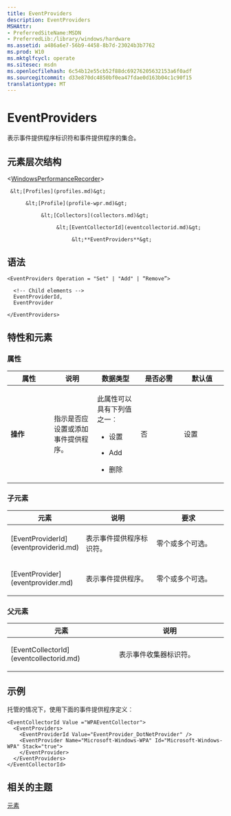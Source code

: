 ```yaml
---
title: EventProviders
description: EventProviders
MSHAttr:
- PreferredSiteName:MSDN
- PreferredLib:/library/windows/hardware
ms.assetid: a486a6e7-56b9-4458-8b7d-23024b3b7762
ms.prod: W10
ms.mktglfcycl: operate
ms.sitesec: msdn
ms.openlocfilehash: 6c54b12e55cb52f88dc69276205632153a6f0adf
ms.sourcegitcommit: d33e870dc4850bf0ea47fdae0d163b04c1c90f15
translationtype: MT
---
```

# <a name="eventproviders"></a>EventProviders


表示事件提供程序标识符和事件提供程序的集合。

## <a name="element-hierarchy"></a>元素层次结构


&lt;[WindowsPerformanceRecorder](windowsperformancerecorder.md)&gt;

     &lt;[Profiles](profiles.md)&gt;

          &lt;[Profile](profile-wpr.md)&gt;

               &lt;[Collectors](collectors.md)&gt;

                    &lt;[EventCollectorId](eventcollectorid.md)&gt;

                         &lt;**EventProviders**&gt;

## <a name="syntax"></a>语法


``` syntax
<EventProviders Operation = "Set" | "Add" | “Remove”>

  <!-- Child elements -->
  EventProviderId,
  EventProvider

</EventProviders>
```

## <a name="attributes-and-elements"></a>特性和元素


### <a name="attributes"></a>属性

<table>
<colgroup>
<col width="20%" />
<col width="20%" />
<col width="20%" />
<col width="20%" />
<col width="20%" />
</colgroup>
<thead>
<tr class="header">
<th>属性</th>
<th>说明</th>
<th>数据类型</th>
<th>是否必需</th>
<th>默认值</th>
</tr>
</thead>
<tbody>
<tr class="odd">
<td><p><strong>操作</strong></p></td>
<td><p>指示是否应设置或添加事件提供程序。</p></td>
<td><p>此属性可以具有下列值之一︰</p>
<ul>
<li><p>设置</p></li>
<li><p>Add</p></li>
<li><p>删除</p></li>
</ul></td>
<td><p>否</p></td>
<td><p>设置</p></td>
</tr>
</tbody>
</table>

 

### <a name="child-elements"></a>子元素

<table>
<colgroup>
<col width="33%" />
<col width="33%" />
<col width="33%" />
</colgroup>
<thead>
<tr class="header">
<th>元素</th>
<th>说明</th>
<th>要求</th>
</tr>
</thead>
<tbody>
<tr class="odd">
<td><p>[EventProviderId](eventproviderid.md)</p></td>
<td><p>表示事件提供程序标识符。</p></td>
<td><p>零个或多个可选。</p></td>
</tr>
<tr class="even">
<td><p>[EventProvider](eventprovider.md)</p></td>
<td><p>表示事件提供程序。</p></td>
<td><p>零个或多个可选。</p></td>
</tr>
</tbody>
</table>

 

### <a name="parent-elements"></a>父元素

<table>
<colgroup>
<col width="50%" />
<col width="50%" />
</colgroup>
<thead>
<tr class="header">
<th>元素</th>
<th>说明</th>
</tr>
</thead>
<tbody>
<tr class="odd">
<td><p>[EventCollectorId](eventcollectorid.md)</p></td>
<td><p>表示事件收集器标识符。</p></td>
</tr>
</tbody>
</table>

 

## <a name="example"></a>示例


托管的情况下，使用下面的事件提供程序定义︰

``` syntax
<EventCollectorId Value ="WPAEventCollector">
  <EventProviders>
    <EventProviderId Value="EventProvider_DotNetProvider" />
    <EventProvider Name="Microsoft-Windows-WPA" Id="Microsoft-Windows-WPA" Stack="true">
    </EventProvider>
  </EventProviders>
</EventCollectorId>
```

## <a name="related-topics"></a>相关的主题


[元素](elements.md)

 

 







